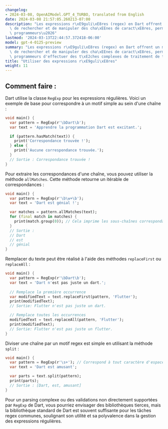 ```yaml
---
changelog:
- 2024-03-08, OpenAIModel.GPT_4_TURBO, translated from English
date: 2024-03-08 21:57:05.260213-07:00
description: "Les expressions r\xE9guli\xE8res (regex) en Dart offrent un moyen puissant\
  \ de rechercher et de manipuler des cha\xEEnes de caract\xE8res, permettant aux\
  \ programmeurs\u2026"
lastmod: '2024-03-13T22:44:57.372418-06:00'
model: gpt-4-0125-preview
summary: "Les expressions r\xE9guli\xE8res (regex) en Dart offrent un moyen puissant\
  \ de rechercher et de manipuler des cha\xEEnes de caract\xE8res, permettant aux\
  \ programmeurs d'effectuer des t\xE2ches complexes de traitement de texte efficacement."
title: "Utiliser des expressions r\xE9guli\xE8res"
weight: 11
---
```


## Comment faire :
Dart utilise la classe `RegExp` pour les expressions régulières. Voici un exemple de base pour correspondre à un motif simple au sein d'une chaîne :

```dart
void main() {
  var pattern = RegExp(r'\bDart\b');
  var text = 'Apprendre la programmation Dart est excitant.';

  if (pattern.hasMatch(text)) {
    print('Correspondance trouvée !');
  } else {
    print('Aucune correspondance trouvée.');
  }
  // Sortie : Correspondance trouvée !
}
```

Pour extraire les correspondances d'une chaîne, vous pouvez utiliser la méthode `allMatches`. Cette méthode retourne un itérable de correspondances :

```dart
void main() {
  var pattern = RegExp(r'\b\w+\b');
  var text = 'Dart est génial !';

  var matches = pattern.allMatches(text);
  for (final match in matches) {
    print(match.group(0)); // Cela imprime les sous-chaînes correspondantes.
  }
  // Sortie :
  // Dart
  // est
  // génial
}
```

Remplacer du texte peut être réalisé à l'aide des méthodes `replaceFirst` ou `replaceAll` :

```dart
void main() {
  var pattern = RegExp(r'\bDart\b');
  var text = 'Dart n'est pas juste un dart.';
  
  // Remplace la première occurrence
  var modifiedText = text.replaceFirst(pattern, 'Flutter');
  print(modifiedText); 
  // Sortie: Flutter n'est pas juste un dart.

  // Remplace toutes les occurrences
  modifiedText = text.replaceAll(pattern, 'Flutter');
  print(modifiedText);
  // Sortie: Flutter n'est pas juste un flutter.
}
```

Diviser une chaîne par un motif regex est simple en utilisant la méthode `split` :

```dart
void main() {
  var pattern = RegExp(r'\s+'); // Correspond à tout caractère d'espace blanc
  var text = 'Dart est amusant';

  var parts = text.split(pattern);
  print(parts); 
  // Sortie : [Dart, est, amusant]
}
```

Pour un parsing complexe ou des validations non directement supportées par `RegExp` de Dart, vous pourriez envisager des bibliothèques tierces, mais la bibliothèque standard de Dart est souvent suffisante pour les tâches regex communes, soulignant son utilité et sa polyvalence dans la gestion des expressions régulières.

